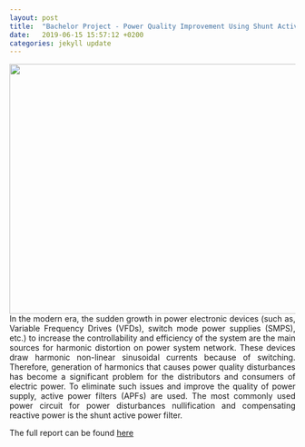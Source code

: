 ```yaml
---
layout: post
title:  "Bachelor Project - Power Quality Improvement Using Shunt Active Power Filter"
date:   2019-06-15 15:57:12 +0200
categories: jekyll update
---
```


<img src="{{site.baseurl}}/assets/BE.png" width="750" height="440">

<div style="text-align: justify;">
   In the modern era, the sudden growth in power electronic devices (such as, Variable Frequency Drives (VFDs), switch mode power supplies (SMPS), etc.) to increase the controllability and efficiency of the system are the main sources for harmonic distortion on power system network. These devices draw harmonic non-linear sinusoidal currents because of switching. Therefore, generation of harmonics that causes power quality disturbances has become a significant problem for the distributors and consumers of electric power. To eliminate such issues and improve the quality of power supply, active power filters (APFs) are used. The most commonly used power circuit for power disturbances nullification and compensating reactive power is the shunt active power filter.
</div>




The full report can be found [here]({{site.baseurl}}/assets/SAPF_Report_Final_v2.pdf)

[jekyll-docs]: https://jekyllrb.com/docs/home
[jekyll-gh]:   https://github.com/jekyll/jekyll
[jekyll-talk]: https://talk.jekyllrb.com/
